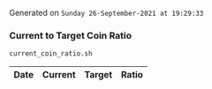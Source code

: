 Generated on `Sunday 26-September-2021 at 19:29:33`

### Current to Target Coin Ratio
`current_coin_ratio.sh`

Date|Current|Target|Ratio
---|---|---|---
